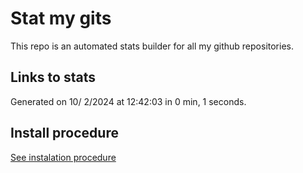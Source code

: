 # Stat my gits

This repo is an automated stats builder for all my github repositories.

## Links to stats


Generated on 10/ 2/2024 at 12:42:03 in 0 min, 1 seconds.

## Install procedure

[See instalation procedure](./src/install.md)
